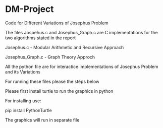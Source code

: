 # DM-Project
Code for Different Variations of Josephus Problem

The files Jospehus.c and Josephus_Graph.c are C implementations for the two algorithms stated in the report

Josephus.c - Modular Arithmetic and Recursive Approach

Josephus_Graph.c - Graph Theory Approch

All the python file are for interactice implementations of Josephus Problem and its Variations

For running these files please the steps below

Please first install turtle to run the graphics in python

For installing use:

pip install PythonTurtle

The graphics will run in separate file
